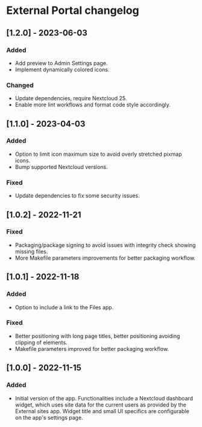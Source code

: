 <!--
SPDX-FileCopyrightText: Opinsys Oy <dev@opinsys.fi>
SPDX-License-Identifier: CC0-1.0
-->

# External Portal changelog
## [1.2.0] - 2023-06-03
### Added
- Add preview to Admin Settings page.
- Implement dynamically colored icons.
### Changed
- Update dependencies, require Nextcloud 25.
- Enable more lint workflows and format code style accordingly.

## [1.1.0] - 2023-04-03
### Added
- Option to limit icon maximum size to avoid overly stretched pixmap icons.
- Bump supported Nextcloud versions.
### Fixed
- Update dependencies to fix some security issues.

## [1.0.2] - 2022-11-21
### Fixed
- Packaging/package signing to avoid issues with integrity check showing missing files.
- More Makefile parameters improvements for better packaging workflow.

## [1.0.1] - 2022-11-18
### Added
- Option to include a link to the Files app.

### Fixed
- Better positioning with long page titles, better positioning avoiding clipping of elements.
- Makefile parameters improved for better packaging workflow.

## [1.0.0] - 2022-11-15
### Added
- Initial version of the app. Functionalities include a Nextcloud dashboard widget, which uses site data for the current users as provided by the External sites app. Widget title and small UI specifics are configurable on the app's settings page.
